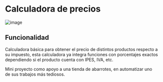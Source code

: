 # Calculadora de precios

![image](https://github.com/user-attachments/assets/c71ddd63-c984-4846-b84b-11c2f7cfdba5)

## Funcionalidad
Calculadora básica para obtener el precio de distintos productos respecto a su impuesto, esta calculadora ya integra funciones con porcentajes exactos dependiendo si el producto cuenta con IPES, IVA, etc.

Mini proyecto como apoyo a una tienda de abarrotes, en automatizar uno de sus trabajos más tediosos.
